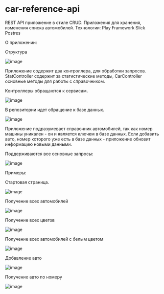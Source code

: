 # car-reference-api

REST API приложение в стиле CRUD. Приложения для хранения, изменения списка автомобилей. 
Технологии: Play Framework Slick Postres

О приложении:

Структура 

![image](https://github.com/Glaymor/car-reference-api/assets/91942559/0542a308-61d0-4896-b95b-1bab6539fe6e)

Приложение содержит два контроллера, для обработки запросов. StatController содержит за статистические методы, CarController основные методы для работы с справочником.

Контроллеры обращаются к сервисам.

![image](https://github.com/Glaymor/car-reference-api/assets/91942559/7e1e23e5-5a7d-4636-bad9-3205069e6fd3)

В репозитории идет обращение к базе данных.

![image](https://github.com/Glaymor/car-reference-api/assets/91942559/62fa650f-164f-42d3-b4db-274b2579252f)

Приложение подразумевает справочник автомобилей, так как номер машины уникален - он и является ключем в базе данных. Если добавить авто, номер которого уже есть в базе данных - приложение обновит информацию новыми данными. 

Поддерживаются все основные запросы: 

![image](https://github.com/Glaymor/car-reference-api/assets/91942559/e48ab3cf-3aee-463e-8b9c-118ac6a2ae56)

Примеры:

Стартовая страница.

![image](https://github.com/Glaymor/car-reference-api/assets/91942559/def3cf48-80e7-459c-8670-21dbdf7b0dd1)

Получение всех автомобилей

![image](https://github.com/Glaymor/car-reference-api/assets/91942559/0c1f27d4-b8ab-4c46-9ad2-0258caef5078)

Получение всех цветов

![image](https://github.com/Glaymor/car-reference-api/assets/91942559/8fa5a445-dc50-4635-bbac-0bdfce9cfca9)

Получение всех автомобилей с белым цветом 

![image](https://github.com/Glaymor/car-reference-api/assets/91942559/e389ce36-5b76-4cc5-ba85-90a29976a6dc)

Добавление авто

![image](https://github.com/Glaymor/car-reference-api/assets/91942559/7298ffa3-3144-4582-bcfc-a2880f42e6df)

Получение авто по номеру

![image](https://github.com/Glaymor/car-reference-api/assets/91942559/9929764d-2ba9-434e-9ba0-1004c49e49b9)














